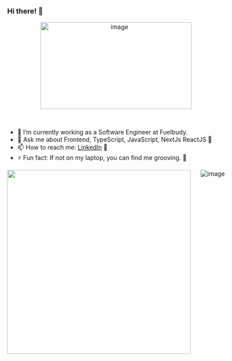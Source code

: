 ### Hi there! 👋
<p align="center">
<img height="200px" width="350px" src="https://i.imgur.com/0Ub8zlQ.gif" alt="image" />
</p>
&nbsp;

- 🔭 I’m currently working as a Software Engineer at Fuelbudy.
- 💬 Ask me about Frontend, TypeScript, JavaScript, NextJs ReactJS :ice_cream:
- 📫 How to reach me: [LinkedIn](https://www.linkedin.com/in/arpitav13/) :hatched_chick: 
- ⚡ Fun fact: If not on my laptop, you can find me grooving. 💃
&nbsp;
<p>
<img width="425px" align="left" src="https://github-readme-stats.vercel.app/api?username=ArpitaV13&theme=blue-green&show_icons=true">
<img align="right" src="https://github-readme-stats.vercel.app/api/top-langs/?username=ArpitaV13&layout=compact&theme=algolia" alt="image" />
</p>
